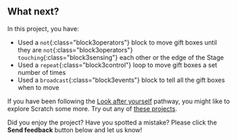 ## What next?

In this project, you have:
+ Used a `not`{:class="block3operators"} block to move gift boxes until they are `not`{:class="block3operators"} `touching`{:class="block3sensing"} each other or the edge of the Stage
+ Used a `repeat`{:class="block3control"} loop to move gift boxes a set number of times
+ Used a `broadcast`{:class="block3events"} block to tell all the gift boxes when to move

If you have been following the [Look after yourself](https://projects.raspberrypi.org/en/pathways/look-after-yourself) pathway, you might like to explore Scratch some more. Try out any of [these projects](https://projects.raspberrypi.org/en/projects?software%5B%5D=scratch).

Did you enjoy the project? Have you spotted a mistake? Please click the **Send feedback** button below and let us know!

